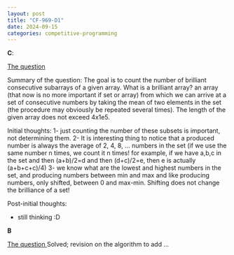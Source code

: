 ```yaml
---
layout: post
title: "CF-969-D1"
date: 2024-09-15
categories: competitive-programming
---
```




**C**:

[The question ](https://codeforces.com/contest/2006/problem/C)

Summary of the question: The goal is to count the number of brilliant consecutive subarrays of a given array. What is a brilliant array? an array (that now is no more important if set or array) from which we can arrive at a set of consecutive numbers by taking the mean of two elements in the set (the procedure may obviously be repeated several times). The length of the given array does not exceed 4x1e5.

Initial thoughts: 
1- just counting the number of these subsets is important, not determining them.
2- It is interesting thing to notice that a produced number is always the average of 2, 4, 8, ... numbers in the set (if we use the same number n times, we count it n times! for example, if we have a,b,c in the set and then (a+b)/2=d and then (d+c)/2=e, then e is actually (a+b+c+c)/4)
3- we know what are the lowest and highest numbers in the set, and producing numbers between min and max and like producing numbers, only shifted, between 0 and max-min. Shifting does not change the brilliance of a set!


Post-initial thoughts:

- still thinking :D



**B**

[The question ](https://codeforces.com/contest/2006/problem/B)
Solved; revision on the algorithm to add ...
